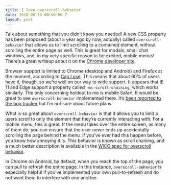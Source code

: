 ```yaml
---
title: I love overscroll-behavior
date: 2018-06-10 00:00:00 Z
layout: post
---
```


Talk about something that you didn’t know you needed! A new CSS property has been proposed (about a year ago by now, actually) called `overscroll-behavior` that allows us to limit scrolling to a contained element, without scrolling the entire page as well. This is great for modals, small chat windows, and, in my very specific reason to be excited, mobile menus! There’s a great writeup about it on the [Chrome developer site](https://developers.google.com/web/updates/2017/11/overscroll-behavior).

Browser support is limited to Chrome (desktop and Android) and Firefox at the moment, according to [Can I use](https://caniuse.com/#feat=css-overscroll-behavior). This means that about 60% of users have it, though, so we’re well on our way to wide support. It appears that IE 11 and Edge support a property called `-ms-scroll-chaining`, which works similarly. The only concerning holdout to me is mobile Safari. It would be great to see `overscroll-behavior` implemented there. It’s [been reported to the bug tracker](https://bugs.webkit.org/show_bug.cgi?id=176454) but I’m not sure about future plans.

What is so great about `overscroll-behavior` is that it allows you to limit a users scroll to only the element that they’re currently interacting with. For a mobile menu, this is great. If the menu takes over the entire screen, as many of them do, you can ensure that the user never ends up accidentally scrolling the page behind the menu. If you’ve ever had this happen before, you know how annoying it is. This behavior is known as scroll chaining, and a much better description is available in the [WICG spec for overscroll behavior](https://wicg.github.io/overscroll-behavior/#scroll-chaining).

In Chrome on Android, by default, when you reach the top of the page, you can pull to refresh the entire page. In this instance, `overscroll-behavior` is especially helpful if you’ve implemented your own pull-to-refresh and do not want them to interfere with one another.
